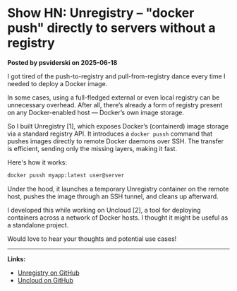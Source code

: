 # Show HN: Unregistry – "docker push" directly to servers without a registry

**Posted by psviderski on 2025-06-18**

I got tired of the push-to-registry and pull-from-registry dance every time I needed to deploy a Docker image.

In some cases, using a full-fledged external or even local registry can be unnecessary overhead. After all, there’s already a form of registry present on any Docker-enabled host — Docker’s own image storage.

So I built Unregistry [1], which exposes Docker’s (containerd) image storage via a standard registry API. It introduces a `docker pussh` command that pushes images directly to remote Docker daemons over SSH. The transfer is efficient, sending only the missing layers, making it fast.

Here's how it works:

```bash
docker pussh myapp:latest user@server
```

Under the hood, it launches a temporary Unregistry container on the remote host, pushes the image through an SSH tunnel, and cleans up afterward.

I developed this while working on Uncloud [2], a tool for deploying containers across a network of Docker hosts. I thought it might be useful as a standalone project.

Would love to hear your thoughts and potential use cases!

---

**Links:**

- [Unregistry on GitHub](https://github.com/psviderski/unregistry)
- [Uncloud on GitHub](https://github.com/psviderski/uncloud)